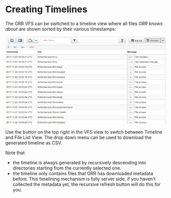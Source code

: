 # Creating Timelines #

The GRR VFS can be switched to a timeline view where all files *GRR knows about* are shown sorted by their various timestamps:

![Timeline](../../images/timeline.png "Timeline")

Use the button on the top right in the VFS view to switch between Timeline and File List View. The drop down menu can be used to download the generated timeline as CSV.

Note that

- the timeline is always generated by recursively descending into directories starting from the currently selected one.
- the timeline only contains files that GRR has downloaded metadata before. This timelining mechanism is fully server side, if you haven't collected the metadata yet, the recursive refresh button will do this for you.